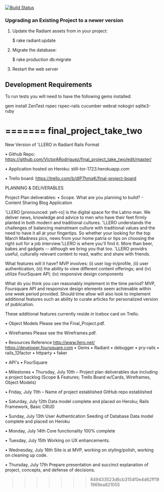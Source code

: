 
[![Build Status](https://secure.travis-ci.org/radiant/radiant.png?branch=1.x)](http://travis-ci.org/radiant/radiant)

### Upgrading an Existing Project to a newer version

1. Update the Radiant assets from in your project:

    $ rake radiant:update

2. Migrate the database:

    $ rake production db:migrate

3. Restart the web server

## Development Requirements

To run tests you will need to have the following gems installed:

  gem install ZenTest rspec rspec-rails cucumber webrat nokogiri sqlite3-ruby

=======
final_project_take_two
======================

New Version of 'LLERO in Radiant Rails Format


•	Github Repo:
  https://github.com/VictorARodriguez/final_project_take_two/edit/master/

•	Application hosted on Heroku:
	still-tor-1723.herokuapp.com

•	Trello board:
  https://trello.com/b/dlP7hmqK/final-project-board

PLANNING & DELIVERABLES

Project Plan deliverables:
•	Scope. What are you planning to build? - Content Sharing Blog Application

'LLERO [pronounced: yeh-ro] is the digital space for the Latino man. We deliver news, knowledge and advice to men who have their feet firmly planted in both modern and traditional cultures. 'LLERO understands the challenges of balancing mainstream culture with traditional values and the need to have it all at your fingertips. So whether your looking for the top March Madness pics, news from your home patria or tips on choosing the right suit for a job interview.'LLERO is where you'll find it. More than beer, babes and gadgets -- although we bring you that too. 'LLERO providrs useful, culturally relevant content to read, wathc and share with friends.

What features will it have?
MVP involves: (i) user log-in/profile, (ii) user authentication, (iii) the ability to view different content offerings; and (iv) utilize FourSquare API; (iv) responsive design components

What do you think you can reasonably implement in the time period?
MVP, Foursquare API and responsive design elements seem achievable within one week period provided. Should time allow will also look to implement additional features such as ability to curate articles for personalized version of publication. 

These additional features currently reside in Icebox card on Trello.

•	Object Models
	Please see the Final_Project.pdf.

•	Wireframes 
	Please see the Wireframes.pdf.

•	Resources 
	Reference
	http://www.llero.net/
	https://developer.foursquare.com
•	Gems
• Radiant
•	debugger
•	pry-rails
•	rails_12factor
•	httparty
•	faker


•	API's
•	FourSquare

•	Milestones
•	Thursday, July 10th – 
	Project plan deliverables due including a project backlog (Scope & Features; Trello Board w/Cards, Wireframes, Object Models) 

•	Friday, July 11th – 
	Name of project established
	GitHub repo established

•	Saturday, July 12th
	Data model complete and placed on Heroku;
	Rails Framework, Basic CRUD

•	Sunday, July 13th
	User Authentication
	Seeding of Database
	Data model complete and placed on Heroku

•	Monday, July 14th
	Core functionality 100% complete

•	Tuesday, July 15th
	Working on UX enhancements.

•	Wednesday, July 16th
	Site is at MVP, working on styling/polish, working on cleaning 
	up code.
	
•	Thursday, July 17th
Prepare presentation and succinct explanation of project, concepts, and defense of decisions.
>>>>>>> 849433523d6cb3154f0e4d62ff191969ea821055
